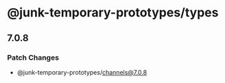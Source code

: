 # @junk-temporary-prototypes/types

## 7.0.8

### Patch Changes

- @junk-temporary-prototypes/channels@7.0.8
